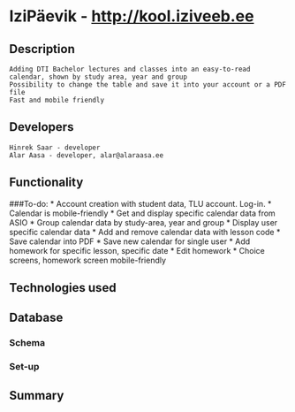 # IziPäevik - http://kool.iziveeb.ee
## Description
	Adding DTI Bachelor lectures and classes into an easy-to-read calendar, shown by study area, year and group
	Possibility to change the table and save it into your account or a PDF file
	Fast and mobile friendly

## Developers
	Hinrek Saar - developer
	Alar Aasa - developer, alar@alaraasa.ee

## Functionality

###To-do:
    * Account creation with student data, TLU account. Log-in.
    * Calendar is mobile-friendly
    * Get and display specific calendar data from ASIO
    * Group calendar data by study-area, year and group
    * Display user specific calendar data
    * Add and remove calendar data with lesson code
    * Save calendar into PDF
    * Save new calendar for single user
    * Add homework for specific lesson, specific date
    * Edit homework
    * Choice screens, homework screen mobile-friendly
## Technologies used
	
## Database
### Schema
### Set-up

##  Summary
